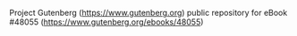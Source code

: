 Project Gutenberg (https://www.gutenberg.org) public repository for eBook #48055 (https://www.gutenberg.org/ebooks/48055)
